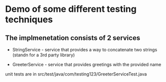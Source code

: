 Demo of some different testing techniques
=======

The implmenetation consists of 2 services
-------

 * StringService - service that provides a way to concatenate two strings (standn for a 3rd party library)

 * GreeterService - service that provides greetings with the provided name

unit tests are in src/test/java/com/testing123/GreeterServiceTest.java

